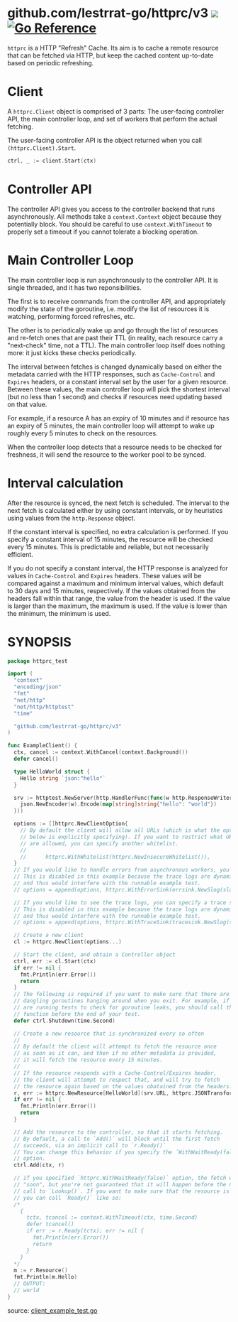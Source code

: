 # github.com/lestrrat-go/httprc/v3 ![](https://github.com/lestrrat-go/httprc/v3/workflows/CI/badge.svg) [![Go Reference](https://pkg.go.dev/badge/github.com/lestrrat-go/httprc/v3.svg)](https://pkg.go.dev/github.com/lestrrat-go/httprc/v3)

`httprc` is a HTTP "Refresh" Cache. Its aim is to cache a remote resource that
can be fetched via HTTP, but keep the cached content up-to-date based on periodic
refreshing.

# Client

A `httprc.Client` object is comprised of 3 parts: The user-facing controller API,
the main controller loop, and set of workers that perform the actual fetching.

The user-facing controller API is the object returned when you call `(httprc.Client).Start`.

```go
ctrl, _ := client.Start(ctx)
```

# Controller API

The controller API gives you access to the controller backend that runs asynchronously.
All methods take a `context.Context` object because they potentially block. You should
be careful to use `context.WithTimeout` to properly set a timeout if you cannot tolerate
a blocking operation.

# Main Controller Loop

The main controller loop is run asynchronously to the controller API. It is single threaded,
and it has two reponsibilities.

The first is to receive commands from the controller API,
and appropriately modify the state of the goroutine, i.e. modify the list of resources
it is watching, performing forced refreshes, etc.

The other is to periodically wake up and go through the list of resources and re-fetch
ones that are past their TTL (in reality, each resource carry a "next-check" time, not
a TTL). The main controller loop itself does nothing more: it just kicks these checks periodically.

The interval between fetches is changed dynamically based on either the metadata carried
with the HTTP responses, such as `Cache-Control` and `Expires` headers, or a constant
interval set by the user for a given resource. Between these values, the main controller loop
will pick the shortest interval (but no less than 1 second) and checks if resources
need updating based on that value.

For example, if a resource A has an expiry of 10 minutes and if resource has an expiry of 5
minutes, the main controller loop will attempt to wake up roughly every 5 minutes to check
on the resources.

When the controller loop detects that a resource needs to be checked for freshness, 
it will send the resource to the worker pool to be synced.

# Interval calculation

After the resource is synced, the next fetch is scheduled. The interval to the next
fetch is calculated either by using constant intervals, or by heuristics using values
from the `http.Response` object.

If the constant interval is specified, no extra calculation is performed. If you specify
a constant interval of 15 minutes, the resource will be checked every 15 minutes. This is
predictable and reliable, but not necessarily efficient.

If you do not specify a constant interval, the HTTP response is analyzed for
values in `Cache-Control` and `Expires` headers. These values will be compared against
a maximum and minimum interval values, which default to 30 days and 15 minutes, respectively.
If the values obtained from the headers fall within that range, the value from the header is
used. If the value is larger than the maximum, the maximum is used. If the value is lower
than the minimum, the minimum is used.

# SYNOPSIS

<!-- INCLUDE(client_example_test.go) -->
```go
package httprc_test

import (
  "context"
  "encoding/json"
  "fmt"
  "net/http"
  "net/http/httptest"
  "time"

  "github.com/lestrrat-go/httprc/v3"
)

func ExampleClient() {
  ctx, cancel := context.WithCancel(context.Background())
  defer cancel()

  type HelloWorld struct {
    Hello string `json:"hello"`
  }

  srv := httptest.NewServer(http.HandlerFunc(func(w http.ResponseWriter, _ *http.Request) {
    json.NewEncoder(w).Encode(map[string]string{"hello": "world"})
  }))

  options := []httprc.NewClientOption{
    // By default the client will allow all URLs (which is what the option
    // below is explicitly specifying). If you want to restrict what URLs
    // are allowed, you can specify another whitelist.
    //
    //		httprc.WithWhitelist(httprc.NewInsecureWhitelist()),
  }
  // If you would like to handle errors from asynchronous workers, you can specify a error sink.
  // This is disabled in this example because the trace logs are dynamic
  // and thus would interfere with the runnable example test.
  // options = append(options, httprc.WithErrorSink(errsink.NewSlog(slog.New(slog.NewJSONHandler(os.Stdout, nil)))))

  // If you would like to see the trace logs, you can specify a trace sink.
  // This is disabled in this example because the trace logs are dynamic
  // and thus would interfere with the runnable example test.
  // options = append(options, httprc.WithTraceSink(tracesink.NewSlog(slog.New(slog.NewJSONHandler(os.Stdout, nil)))))

  // Create a new client
  cl := httprc.NewClient(options...)

  // Start the client, and obtain a Controller object
  ctrl, err := cl.Start(ctx)
  if err != nil {
    fmt.Println(err.Error())
    return
  }
  // The following is required if you want to make sure that there are no
  // dangling goroutines hanging around when you exit. For example, if you
  // are running tests to check for goroutine leaks, you should call this
  // function before the end of your test.
  defer ctrl.Shutdown(time.Second)

  // Create a new resource that is synchronized every so often
  //
  // By default the client will attempt to fetch the resource once
  // as soon as it can, and then if no other metadata is provided,
  // it will fetch the resource every 15 minutes.
  //
  // If the resource responds with a Cache-Control/Expires header,
  // the client will attempt to respect that, and will try to fetch
  // the resource again based on the values obatained from the headers.
  r, err := httprc.NewResource[HelloWorld](srv.URL, httprc.JSONTransformer[HelloWorld]())
  if err != nil {
    fmt.Println(err.Error())
    return
  }

  // Add the resource to the controller, so that it starts fetching.
  // By default, a call to `Add()` will block until the first fetch
  // succeeds, via an implicit call to `r.Ready()`
  // You can change this behavior if you specify the `WithWaitReady(false)`
  // option.
  ctrl.Add(ctx, r)

  // if you specified `httprc.WithWaitReady(false)` option, the fetch will happen
  // "soon", but you're not guaranteed that it will happen before the next
  // call to `Lookup()`. If you want to make sure that the resource is ready,
  // you can call `Ready()` like so:
  /*
    {
      tctx, tcancel := context.WithTimeout(ctx, time.Second)
      defer tcancel()
      if err := r.Ready(tctx); err != nil {
        fmt.Println(err.Error())
        return
      }
    }
  */
  m := r.Resource()
  fmt.Println(m.Hello)
  // OUTPUT:
  // world
}
```
source: [client_example_test.go](https://github.com/lestrrat-go/httprc/blob/refs/heads/v3/client_example_test.go)
<!-- END INCLUDE -->
